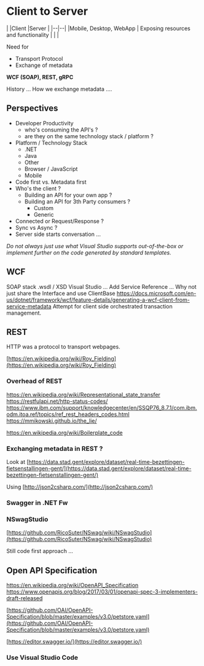 # Client to Server 

|
|Client  |Server  |
|--|--|
|Mobile, Desktop, WebApp | Exposing resources and functionality
|  |  |

Need for 

 - Transport Protocol
 - Exchange of metadata

**WCF (SOAP), REST, gRPC**

History ...
How we exchange metadata ....

## Perspectives

 - Developer Productivity
	 - who's consuming the API's ? 
	 - are they on the same technology stack / platform ?
 - Platform / Technology Stack 
   - .NET
   - Java
   - Other
   - Browser / JavaScript
   - Mobile 
  - Code first vs. Metadata first 
 - Who's the client ?
   - Building an API for your own app ?
   - Building an API for 3th Party consumers ?
     - Custom
     - Generic
  - Connected or Request/Response ?
  - Sync vs Async ?
  - Server side starts conversation ...

*Do not always just use what Visual Studio supports out-of-the-box or implement further on the code generated by standard templates.*

## WCF

 SOAP stack
 .wsdl / XSD
 Visual Studio ... Add Service Reference ...
 Why not just share the Interface and use ClientBase<T>
https://docs.microsoft.com/en-us/dotnet/framework/wcf/feature-details/generating-a-wcf-client-from-service-metadata
 Attempt for client side orchestrated transaction management.
 
## REST
HTTP was a protocol to transport webpages.

[https://en.wikipedia.org/wiki/Roy_Fielding](https://en.wikipedia.org/wiki/Roy_Fielding)

### Overhead of REST 

https://en.wikipedia.org/wiki/Representational_state_transfer
https://restfulapi.net/http-status-codes/
https://www.ibm.com/support/knowledgecenter/en/SSQP76_8.7.1/com.ibm.odm.itoa.ref/topics/ref_rest_headers_codes.html
https://mmikowski.github.io/the_lie/
 
https://en.wikipedia.org/wiki/Boilerplate_code

### Exchanging metadata in REST ?
Look at [https://data.stad.gent/explore/dataset/real-time-bezettingen-fietsenstallingen-gent/](https://data.stad.gent/explore/dataset/real-time-bezettingen-fietsenstallingen-gent/)

Using [http://json2csharp.com/](http://json2csharp.com/)

### Swagger in .NET Fw

### NSwagStudio

[https://github.com/RicoSuter/NSwag/wiki/NSwagStudio](https://github.com/RicoSuter/NSwag/wiki/NSwagStudio)

Still code first approach ...
## Open API Specification

https://en.wikipedia.org/wiki/OpenAPI_Specification
https://www.openapis.org/blog/2017/03/01/openapi-spec-3-implementers-draft-released

[https://github.com/OAI/OpenAPI-Specification/blob/master/examples/v3.0/petstore.yaml](https://github.com/OAI/OpenAPI-Specification/blob/master/examples/v3.0/petstore.yaml)

[https://editor.swagger.io/](https://editor.swagger.io/)

### Use Visual Studio Code


   

<!--stackedit_data:
eyJoaXN0b3J5IjpbLTExMDg5MTkyOTMsMTU5NjU1MTk4MywtNT
k4MDE5MjQ5XX0=
-->